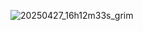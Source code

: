 ![20250427_16h12m33s_grim](https://github.com/user-attachments/assets/1fd7c2eb-1b5d-4fd3-8f75-01f878f27f34)
